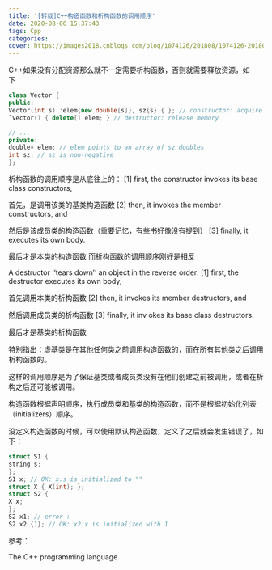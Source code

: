 ```yaml
---
title: '[转载]C++构造函数和析构函数的调用顺序'
date: 2020-08-06 15:37:43
tags: Cpp
categories:
cover: https://images2018.cnblogs.com/blog/1074126/201808/1074126-20180807204732052-1411619377.png
---
```

<meta name="referrer" content="no-referrer" />

C++如果没有分配资源那么就不一定需要析构函数，否则就需要释放资源，如下：

```cpp
class Vector {
public:
Vector(int s) :elem{new double[s]}, sz{s} { }; // constructor: acquire memory
˜Vector() { delete[] elem; } // destructor: release memory

// ...
private:
double∗ elem; // elem points to an array of sz doubles
int sz; // sz is non-negative
};
```

 

析构函数的调用顺序是从底往上的：
[1] first, the constructor invokes its base class constructors,

首先，是调用该类的基类构造函数
[2] then, it invokes the member constructors, and

然后是该成员类的构造函数（重要记忆，有些书好像没有提到）
[3] finally, it executes its own body.

最后才是本类的构造函数
而析构函数的调用顺序刚好是相反

A destructor ‘‘tears down’’ an object in the reverse order:
[1] first, the destructor executes its own body,

首先调用本类的析构函数
[2] then, it invokes its member destructors, and

然后调用成员类的析构函数
[3] finally, it inv okes its base class destructors.

最后才是基类的析构函数

特别指出：虚基类是在其他任何类之前调用构造函数的，而在所有其他类之后调用析构函数的。

这样的调用顺序是为了保证基类或者成员类没有在他们创建之前被调用，或者在析构之后还可能被调用。

构造函数根据声明顺序，执行成员类和基类的构造函数，而不是根据初始化列表（initializers）顺序。

 

没定义构造函数的时候，可以使用默认构造函数，定义了之后就会发生错误了，如下：

```cpp
struct S1 {
string s;
};
S1 x; // OK: x.s is initialized to ""
struct X { X(int); };
struct S2 {
X x;
};
S2 x1; // error :
S2 x2 {1}; // OK: x2.x is initialized with 1
```


参考：

The C++ programming language